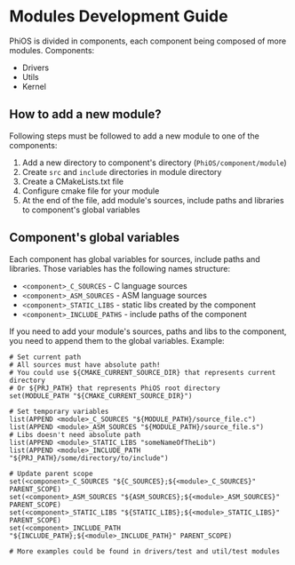 Modules Development Guide
=========

PhiOS is divided in components, each component being composed of more modules.
Components:
* Drivers
* Utils
* Kernel

How to add a new module?
-----

Following steps must be followed to add a new module to one of the components:

1. Add a new directory to component's directory (`PhiOS/component/module`)
2. Create `src` and `include` directories in module directory
3. Create a CMakeLists.txt file
4. Configure cmake file for your module
5. At the end of the file, add module's sources, include paths and libraries
to component's global variables

Component's global variables
-----

Each component has global variables for sources, include paths and libraries.
Those variables has the following names structure:
* `<component>_C_SOURCES` - C language sources
* `<component>_ASM_SOURCES` - ASM language sources
* `<component>_STATIC_LIBS` - static libs created by the component
* `<component>_INCLUDE_PATHS` - include paths of the component

If you need to add your module's sources, paths and libs to the component, you
need to append them to the global variables. Example:
```
# Set current path
# All sources must have absolute path!
# You could use ${CMAKE_CURRENT_SOURCE_DIR} that represents current directory
# Or ${PRJ_PATH} that represents PhiOS root directory
set(MODULE_PATH "${CMAKE_CURRENT_SOURCE_DIR}")

# Set temporary variables
list(APPEND <module>_C_SOURCES "${MODULE_PATH}/source_file.c")
list(APPEND <module>_ASM_SOURCES "${MODULE_PATH}/source_file.s")
# Libs doesn't need absolute path
list(APPEND <module>_STATIC_LIBS "someNameOfTheLib")
list(APPEND <module>_INCLUDE_PATH "${PRJ_PATH}/some/directory/to/include")

# Update parent scope
set(<component>_C_SOURCES "${C_SOURCES};${<module>_C_SOURCES}" PARENT_SCOPE)
set(<component>_ASM_SOURCES "${ASM_SOURCES};${<module>_ASM_SOURCES}" PARENT_SCOPE)
set(<component>_STATIC_LIBS "${STATIC_LIBS};${<module>_STATIC_LIBS}" PARENT_SCOPE)
set(<component>_INCLUDE_PATH "${INCLUDE_PATH};${<module>_INCLUDE_PATH}" PARENT_SCOPE)

# More examples could be found in drivers/test and util/test modules
```
